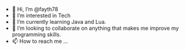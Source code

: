 - 👋 Hi, I’m @fayth78
- 👀 I’m interested in Tech
- 🌱 I’m currently learning Java and Lua.
- 💞️ I’m looking to collaborate on anything that makes me improve my programming skills.
- 📫 How to reach me ...

<!---
fayth78/fayth78 is a ✨ special ✨ repository because its `README.md` (this file) appears on your GitHub profile.
You can click the Preview link to take a look at your changes.
--->
